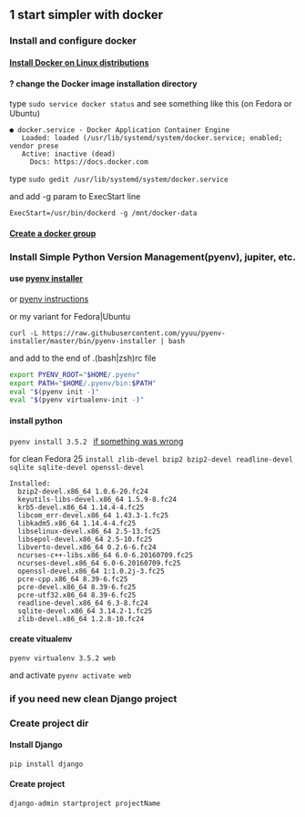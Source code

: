 ## 1 start simpler with docker

### Install and configure docker
#### [Install Docker on Linux distributions](https://docs.docker.com/engine/installation/linux/)
#### ? change the Docker image installation directory
type
``sudo service docker status``
and see something like this (on Fedora or Ubuntu)
```Redirecting to /bin/systemctl status  docker.service
● docker.service - Docker Application Container Engine
   Loaded: loaded (/usr/lib/systemd/system/docker.service; enabled; vendor prese
   Active: inactive (dead)
     Docs: https://docs.docker.com
```
type
``sudo gedit /usr/lib/systemd/system/docker.service``

and add -g param to ExecStart line 

``ExecStart=/usr/bin/dockerd -g /mnt/docker-data``

#### [Create a docker group](https://docs.docker.com/engine/installation/linux/fedora/#/create-a-docker-group)

### Install Simple Python Version Management(pyenv), jupiter, etc.

#### use [pyenv installer](https://github.com/yyuu/pyenv-installer)
 or [pyenv instructions](https://github.com/yyuu/pyenv#installation)
 
 or my variant for Fedora|Ubuntu
 
 ``curl -L https://raw.githubusercontent.com/yyuu/pyenv-installer/master/bin/pyenv-installer | bash``
 
 and add to the end of .(bash|zsh)rc  file
 ```bash
export PYENV_ROOT="$HOME/.pyenv"
export PATH="$HOME/.pyenv/bin:$PATH"
eval "$(pyenv init -)"
eval "$(pyenv virtualenv-init -)"
```

#### install python 

``pyenv install 3.5.2 `` [if something was wrong](https://github.com/yyuu/pyenv/wiki/Common-build-problems)

for clean Fedora 25 ``install zlib-devel bzip2 bzip2-devel readline-devel sqlite sqlite-devel openssl-devel``
```
Installed:
  bzip2-devel.x86_64 1.0.6-20.fc24                                              
  keyutils-libs-devel.x86_64 1.5.9-8.fc24                                       
  krb5-devel.x86_64 1.14.4-4.fc25                                               
  libcom_err-devel.x86_64 1.43.3-1.fc25                                         
  libkadm5.x86_64 1.14.4-4.fc25                                                 
  libselinux-devel.x86_64 2.5-13.fc25                                           
  libsepol-devel.x86_64 2.5-10.fc25                                             
  libverto-devel.x86_64 0.2.6-6.fc24                                            
  ncurses-c++-libs.x86_64 6.0-6.20160709.fc25                                   
  ncurses-devel.x86_64 6.0-6.20160709.fc25                                      
  openssl-devel.x86_64 1:1.0.2j-3.fc25                                          
  pcre-cpp.x86_64 8.39-6.fc25                                                   
  pcre-devel.x86_64 8.39-6.fc25                                                 
  pcre-utf32.x86_64 8.39-6.fc25                                                 
  readline-devel.x86_64 6.3-8.fc24                                              
  sqlite-devel.x86_64 3.14.2-1.fc25                                             
  zlib-devel.x86_64 1.2.8-10.fc24
```   


#### create vitualenv
``pyenv virtualenv 3.5.2 web``

and activate
``pyenv activate web``

### if you need new clean Django project
### Create project dir

#### Install Django
``pip install django``

#### Create project
``django-admin startproject projectName``
